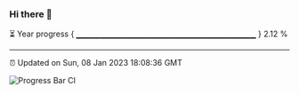 ### Hi there 👋

⏳ Year progress { ▁▁▁▁▁▁▁▁▁▁▁▁▁▁▁▁▁▁▁▁▁▁▁▁▁▁▁▁▁▁ } 2.12 %

---

⏰ Updated on Sun, 08 Jan 2023 18:08:36 GMT

![Progress Bar CI](https://github.com/Shyam-Makwana/GitHub-Actions-Demo/workflows/Progress%20Bar%20CI/badge.svg)
